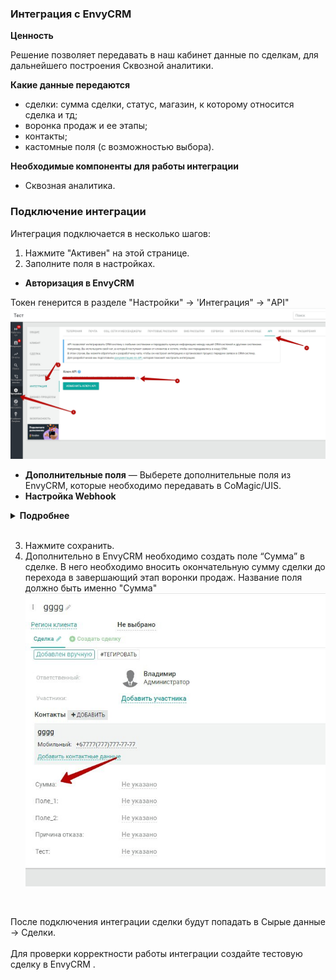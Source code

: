 ### Интеграция с EnvyCRM <br />  

**Ценность**<br />    

Решение позволяет передавать в наш кабинет данные по сделкам, для дальнейшего построения Сквозной аналитики.<br />  

**Какие данные передаются** <br />  

- сделки: сумма сделки, статус, магазин, к которому относится сделка и тд; 
- воронка продаж и ее этапы;
- контакты;
- кастомные поля (с возможностью выбора).  <br />  

**Необходимые компоненты для работы интеграции** <br />   
- Сквозная аналитика. <br />  

### Подключение интеграции <br />  

Интеграция подключается в несколько шагов:

1. Нажмите "Активен" на этой странице.<br />
2. Заполните поля в настройках. <br />

- **Авторизация в EnvyCRM** <br />

Токен генерится в разделе  "Настройки" →  'Интеграция" →  "API"
![image](envycrm.jpg)

- **Дополнительные поля** — Выберете дополнительные поля из EnvyCRM, которые необходимо передавать в CoMagic/UIS.
- **Настройка Webhook** <br />

<details>
 <summary style="font-weight:bold;"> Подробнее </summary>  <br />
  
 Создайте триггер в EnvyCRM на Webhook url сервиса CoMagic/UIS из настроек:
- Настройки -> Интеграция -> Webhook
- В поле "Webhook уведомления" укажите Webhook url из настроек интеграции
- Выберете события "Создание сделки" и "Изменение этапа сделки"
  

![image](envy_webhook.gif)

</details>  

<br />

3. Нажмите сохранить. <br />
4. Дополнительно в EnvyCRM необходимо создать поле “Сумма” в сделке.
В него необходимо вносить окончательную сумму сделки до перехода в завершающий этап воронки продаж. Название поля должно быть именно "Сумма"
![image](envy.jpg)

<br />
  
После подключения интеграции сделки будут попадать в  Сырые данные -> Сделки.  <br />  
Для проверки корректности работы интеграции создайте тестовую сделку в EnvyCRM . <br />  

